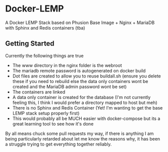 # Docker-LEMP

A Docker LEMP Stack based on Phusion Base Image + Nginx + MariaDB with Sphinx and Redis containers (tba)

## Getting Started
Currently the following things are true

* The www directory in the nginx folder is the webroot
* The mariadb remote password is autogenerated on docker build
* Dot files are created to allow you to reuse buildall.sh (ensure you delete these if you need to rebuild else the data only containers wont be created and the MariaDB admin password wont be set)
* The containers are linked
* A data only container is created for the database (I'm not currently feeling this, I think I would prefer a directory mapped to host but meh)
* There is no Sphinx and Redis Container (Yet! I'm wanting to get the base LEMP stack setup properly first)
* This would probably all be MUCH easier with docker-compose but its a great learning tool to see how it's done

By all means chuck some pull requests my way, if there is anything I am being particularly retarded about let me know the reasons why, it has been a struggle trying to get everything together reliably.


